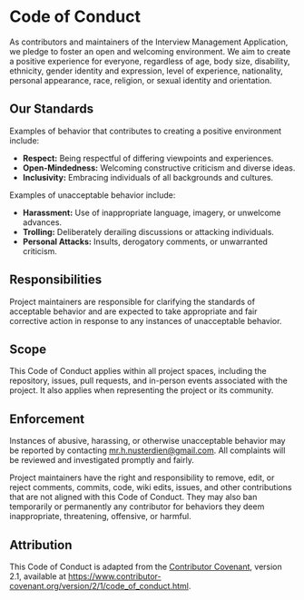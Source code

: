 # Code of Conduct

As contributors and maintainers of the Interview Management Application, we pledge to foster an open and welcoming environment. We aim to create a positive experience for everyone, regardless of age, body size, disability, ethnicity, gender identity and expression, level of experience, nationality, personal appearance, race, religion, or sexual identity and orientation.

## Our Standards

Examples of behavior that contributes to creating a positive environment include:

- **Respect:** Being respectful of differing viewpoints and experiences.
- **Open-Mindedness:** Welcoming constructive criticism and diverse ideas.
- **Inclusivity:** Embracing individuals of all backgrounds and cultures.

Examples of unacceptable behavior include:

- **Harassment:** Use of inappropriate language, imagery, or unwelcome advances.
- **Trolling:** Deliberately derailing discussions or attacking individuals.
- **Personal Attacks:** Insults, derogatory comments, or unwarranted criticism.

## Responsibilities

Project maintainers are responsible for clarifying the standards of acceptable behavior and are expected to take appropriate and fair corrective action in response to any instances of unacceptable behavior.

## Scope

This Code of Conduct applies within all project spaces, including the repository, issues, pull requests, and in-person events associated with the project. It also applies when representing the project or its community.

## Enforcement

Instances of abusive, harassing, or otherwise unacceptable behavior may be reported by contacting [mr.h.nusterdien@gmail.com](mailto:mr.h.nusterdien@gmail.com). All complaints will be reviewed and investigated promptly and fairly.

Project maintainers have the right and responsibility to remove, edit, or reject comments, commits, code, wiki edits, issues, and other contributions that are not aligned with this Code of Conduct. They may also ban temporarily or permanently any contributor for behaviors they deem inappropriate, threatening, offensive, or harmful.

## Attribution

This Code of Conduct is adapted from the [Contributor Covenant](https://www.contributor-covenant.org), version 2.1, available at https://www.contributor-covenant.org/version/2/1/code_of_conduct.html.
